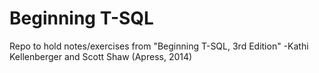 # Beginning T-SQL
Repo to hold notes/exercises from "Beginning T-SQL, 3rd Edition" -Kathi Kellenberger and Scott Shaw (Apress, 2014)
